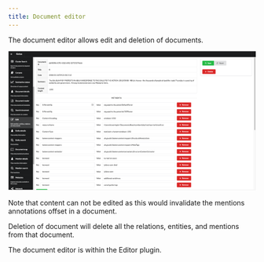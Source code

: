 ```yaml
---
title: Document editor
---
```


The document editor allows edit and deletion of documents. 

![Feedback reader](assets/images/edit-document.png)

Note that content can not be edited as this would invalidate the mentions annotations offset in a document.

Deletion of document will delete all the relations, entities, and mentions from that document. 

The document editor is within the Editor plugin.